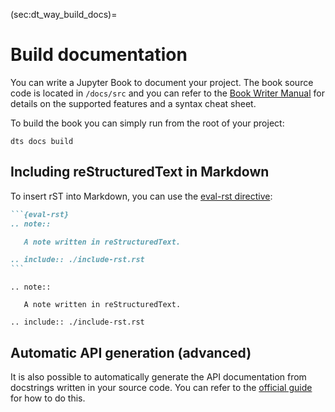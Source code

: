 (sec:dt_way_build_docs)=
# Build documentation

You can write a Jupyter Book to document your project. The book source code is located in `/docs/src` and you can refer to the [Book Writer Manual](duckumentation-intro) for details on the supported features and a syntax cheat sheet.

To build the book you can simply run from the root of your project:

    dts docs build
    
## Including reStructuredText in Markdown

To insert rST into Markdown, you can use the [eval-rst directive](myst-parser:syntax/directives/parsing):

````md
```{eval-rst}
.. note::

   A note written in reStructuredText.

.. include:: ./include-rst.rst
```
````

```{eval-rst}
.. note::

   A note written in reStructuredText.

.. include:: ./include-rst.rst
```

## Automatic API generation (advanced)

It is also possible to automatically generate the API documentation from docstrings written in your source code. You can refer
to the [official guide](https://jupyterbook.org/en/stable/advanced/developers.html) for how to do this.